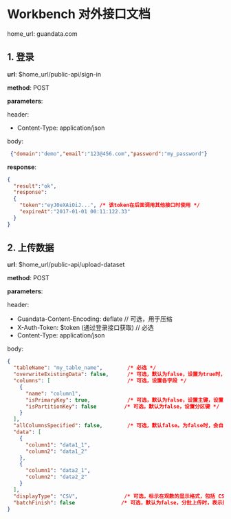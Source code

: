 # Workbench 对外接口文档

home_url: guandata.com

## 1. 登录

**url**: $home_url/public-api/sign-in

**method**: POST

**parameters**:

header:

* Content-Type: application/json

body:

```json
 {"domain":"demo","email":"123@456.com","password":"my_password"}
```

**response**:

```json
{
  "result":"ok",
  "response":
  {
    "token":"eyJ0eXAiOiJ...", /* 该token在后面调用其他接口时使用 */
    "expireAt":"2017-01-01 00:11:122.33"
  }
}
```



## 2. 上传数据

**url**: $home_url/public-api/upload-dataset

**method**: POST

**parameters**:

header:

* Guandata-Content-Encoding: deflate            // 可选，用于压缩
* X-Auth-Token:  $token (通过登录接口获取)    // 必选
* Content-Type: application/json

body:

```json
{
  "tableName": "my_table_name",        /* 必选 */
  "overwriteExistingData": false,      /* 可选，默认为false，设置为true时，先删除原来的数据，再上传。仅在设置dsId时有效 */
  "columns": [                         /* 可选，设置各字段 */
    {
      "name": "column1",
      "isPrimaryKey": true,            /* 可选，默认为false，设置主键，设置了primaryKey后，多次上传时会更新原有数据，否则，会追加到原有数据后 */
      "isPartitionKey": false         /* 可选，默认为false，设置分区键 */
    }
  ],
  "allColumnsSpecified": false,        /* 可选，默认false。为false时，会自动检查data中的字段并推测类型上传到观数，为true时，表示columns中指定了所有字段，那么，data中的多余字段会过滤掉。 */
  "data": [
    {
      "column1": "data1_1",
      "column2": "data1_2"
    },
    {
      "column1": "data2_1",
      "column2": "data2_2"
    }
  ],
  "displayType": "CSV",               /* 可选，标示在观数的显示格式，包括 CSV, EXCEL, DATAFUSION, DATAFLOW, MYSQL, KR3000, PUBLIC, WEIXIN, POSTGRESQL, GREENPLUM, CARD
  "batchFinish": false               /* 可选，默认为false，分批上传时，表示是否是最后一批。 */
}
```

